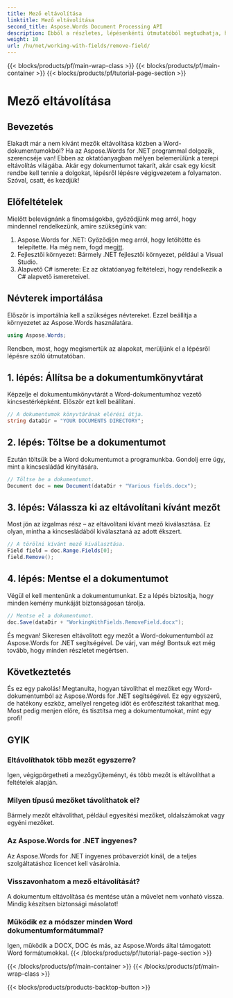 ```yaml
---
title: Mező eltávolítása
linktitle: Mező eltávolítása
second_title: Aspose.Words Document Processing API
description: Ebből a részletes, lépésenkénti útmutatóból megtudhatja, hogyan távolíthat el mezőket Word-dokumentumokból az Aspose.Words for .NET használatával. Tökéletes fejlesztőknek és dokumentumkezelésnek.
weight: 10
url: /hu/net/working-with-fields/remove-field/
---
```


{{< blocks/products/pf/main-wrap-class >}}
{{< blocks/products/pf/main-container >}}
{{< blocks/products/pf/tutorial-page-section >}}

# Mező eltávolítása

## Bevezetés

Elakadt már a nem kívánt mezők eltávolítása közben a Word-dokumentumokból? Ha az Aspose.Words for .NET programmal dolgozik, szerencséje van! Ebben az oktatóanyagban mélyen belemerülünk a terepi eltávolítás világába. Akár egy dokumentumot takarít, akár csak egy kicsit rendbe kell tennie a dolgokat, lépésről lépésre végigvezetem a folyamaton. Szóval, csatt, és kezdjük!

## Előfeltételek

Mielőtt belevágnánk a finomságokba, győződjünk meg arról, hogy mindennel rendelkezünk, amire szükségünk van:

1.  Aspose.Words for .NET: Győződjön meg arról, hogy letöltötte és telepítette. Ha még nem, fogd meg[itt](https://releases.aspose.com/words/net/).
2. Fejlesztői környezet: Bármely .NET fejlesztői környezet, például a Visual Studio.
3. Alapvető C# ismerete: Ez az oktatóanyag feltételezi, hogy rendelkezik a C# alapvető ismereteivel.

## Névterek importálása

Először is importálnia kell a szükséges névtereket. Ezzel beállítja a környezetet az Aspose.Words használatára.

```csharp
using Aspose.Words;
```

Rendben, most, hogy megismertük az alapokat, merüljünk el a lépésről lépésre szóló útmutatóban.

## 1. lépés: Állítsa be a dokumentumkönyvtárat

Képzelje el dokumentumkönyvtárát a Word-dokumentumhoz vezető kincsestérképként. Először ezt kell beállítani.

```csharp
// A dokumentumok könyvtárának elérési útja.
string dataDir = "YOUR DOCUMENTS DIRECTORY";
```

## 2. lépés: Töltse be a dokumentumot

Ezután töltsük be a Word dokumentumot a programunkba. Gondolj erre úgy, mint a kincsesládád kinyitására.

```csharp
// Töltse be a dokumentumot.
Document doc = new Document(dataDir + "Various fields.docx");
```

## 3. lépés: Válassza ki az eltávolítani kívánt mezőt

Most jön az izgalmas rész – az eltávolítani kívánt mező kiválasztása. Ez olyan, mintha a kincsesládából kiválasztaná az adott ékszert.

```csharp
// A törölni kívánt mező kiválasztása.
Field field = doc.Range.Fields[0];
field.Remove();
```

## 4. lépés: Mentse el a dokumentumot

Végül el kell mentenünk a dokumentumunkat. Ez a lépés biztosítja, hogy minden kemény munkáját biztonságosan tárolja.

```csharp
// Mentse el a dokumentumot.
doc.Save(dataDir + "WorkingWithFields.RemoveField.docx");
```

És megvan! Sikeresen eltávolított egy mezőt a Word-dokumentumból az Aspose.Words for .NET segítségével. De várj, van még! Bontsuk ezt még tovább, hogy minden részletet megértsen.

## Következtetés

És ez egy pakolás! Megtanulta, hogyan távolíthat el mezőket egy Word-dokumentumból az Aspose.Words for .NET segítségével. Ez egy egyszerű, de hatékony eszköz, amellyel rengeteg időt és erőfeszítést takaríthat meg. Most pedig menjen előre, és tisztítsa meg a dokumentumokat, mint egy profi!

## GYIK

### Eltávolíthatok több mezőt egyszerre?
Igen, végigpörgetheti a mezőgyűjteményt, és több mezőt is eltávolíthat a feltételek alapján.

### Milyen típusú mezőket távolíthatok el?
Bármely mezőt eltávolíthat, például egyesítési mezőket, oldalszámokat vagy egyéni mezőket.

### Az Aspose.Words for .NET ingyenes?
Az Aspose.Words for .NET ingyenes próbaverziót kínál, de a teljes szolgáltatáshoz licencet kell vásárolnia.

### Visszavonhatom a mező eltávolítását?
A dokumentum eltávolítása és mentése után a művelet nem vonható vissza. Mindig készítsen biztonsági másolatot!

### Működik ez a módszer minden Word dokumentumformátummal?
Igen, működik a DOCX, DOC és más, az Aspose.Words által támogatott Word formátumokkal.
{{< /blocks/products/pf/tutorial-page-section >}}

{{< /blocks/products/pf/main-container >}}
{{< /blocks/products/pf/main-wrap-class >}}

{{< blocks/products/products-backtop-button >}}
